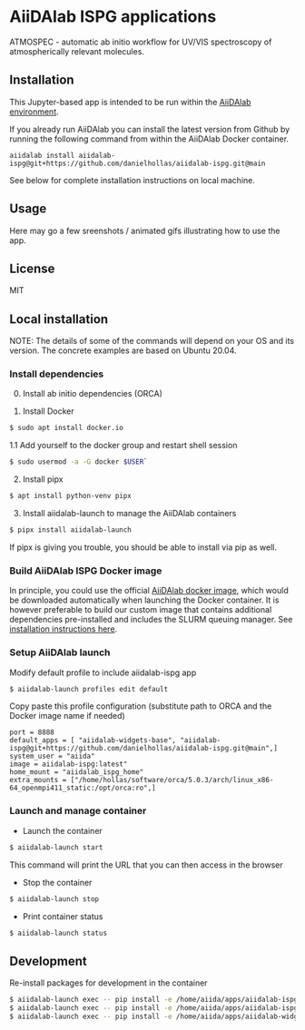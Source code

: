# AiiDAlab ISPG applications

ATMOSPEC - automatic ab initio workflow for UV/VIS spectroscopy
of atmospherically relevant molecules. 

## Installation

This Jupyter-based app is intended to be run within the [AiiDAlab environment](https://www.materialscloud.org/aiidalab).

If you already run AiiDAlab you can install the latest version from Github
by running the following command from within the AiiDAlab Docker container.
```
aiidalab install aiidalab-ispg@git+https://github.com/danielhollas/aiidalab-ispg.git@main
```

See below for complete installation instructions on local machine.

## Usage

Here may go a few sreenshots / animated gifs illustrating how to use the app.

## License

MIT

## Local installation

NOTE: The details of some of the commands will depend on your
OS and its version. The concrete examples are based on Ubuntu 20.04.

### Install dependencies
0. Install ab initio dependencies (ORCA)

1. Install Docker

```sh
$ sudo apt install docker.io
```

1.1 Add yourself to the docker group and restart shell session

```sh
$ sudo usermod -a -G docker $USER`
```

2. Install pipx

```sh
$ apt install python-venv pipx
```

3. Install aiidalab-launch to manage the AiiDAlab containers

```sh
$ pipx install aiidalab-launch
```

If pipx is giving you trouble, you should be able to install via pip as well.


### Build AiiDAlab ISPG Docker image

In principle, you could use the official [AiiDAlab docker image](https://hub.docker.com/r/maxcentre/aiidalab-docker-stack),
which would be downloaded automatically when launching the Docker container.
It is however preferable to build our custom image that contains additional
dependencies pre-installed and includes the SLURM queuing manager.
See [installation instructions here](https://github.com/danielhollas/aiidalab-ispg-docker-stack#readme).

### Setup AiiDAlab launch

Modify default profile to include aiidalab-ispg app

```sh
$ aiidalab-launch profiles edit default
```

Copy paste this profile configuration (substitute path to ORCA and the Docker image name if needed)
```
port = 8888
default_apps = [ "aiidalab-widgets-base", "aiidalab-ispg@git+https://github.com/danielhollas/aiidalab-ispg.git@main",]
system_user = "aiida"
image = aiidalab-ispg:latest"
home_mount = "aiidalab_ispg_home"
extra_mounts = ["/home/hollas/software/orca/5.0.3/arch/linux_x86-64_openmpi411_static:/opt/orca:ro",]
```

### Launch and manage container

 - Launch the container

```sh
$ aiidalab-launch start
```
This command will print the URL that you can then access in the browser

 - Stop the container

```sh
$ aiidalab-launch stop
```

 - Print container status

```sh
$ aiidalab-launch status
```

## Development

Re-install packages for development in the container
```sh
$ aiidalab-launch exec -- pip install -e /home/aiida/apps/aiidalab-ispg/
$ aiidalab-launch exec -- pip install -e /home/aiida/apps/aiidalab-ispg/workflows/
$ aiidalab-launch exec -- pip install -e /home/aiida/apps/aiidalab-widgets-base/
```
